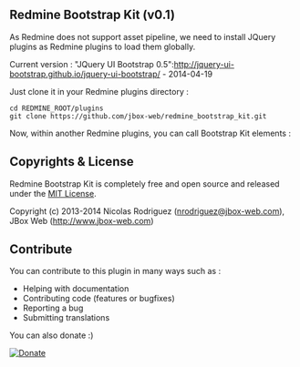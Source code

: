 ## Redmine Bootstrap Kit (v0.1)

As Redmine does not support asset pipeline, we need to install JQuery plugins as Redmine plugins to load them globally.

Current version : "JQuery UI Bootstrap 0.5":http://jquery-ui-bootstrap.github.io/jquery-ui-bootstrap/ - 2014-04-19

Just clone it in your Redmine plugins directory :

    cd REDMINE_ROOT/plugins
    git clone https://github.com/jbox-web/redmine_bootstrap_kit.git

Now, within another Redmine plugins, you can call Bootstrap Kit elements :




## Copyrights & License
Redmine Bootstrap Kit is completely free and open source and released under the [MIT License](https://github.com/jbox-web/redmine_bootstrap_kit/blob/devel/LICENSE).

Copyright (c) 2013-2014 Nicolas Rodriguez (nrodriguez@jbox-web.com), JBox Web (http://www.jbox-web.com)


## Contribute

You can contribute to this plugin in many ways such as :
* Helping with documentation
* Contributing code (features or bugfixes)
* Reporting a bug
* Submitting translations

You can also donate :)

[![Donate](https://www.paypalobjects.com/en_US/i/btn/btn_donate_LG.gif)](https://www.paypal.com/cgi-bin/webscr?cmd=_s-xclick&hosted_button_id=FBT7E7DAVVEEU)
